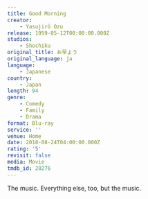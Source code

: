 ```yaml
---
title: Good Morning
creator:
    - Yasujirō Ozu
release: 1959-05-12T00:00:00.000Z
studios:
    - Shochiku
original_title: お早よう
original_language: ja
language:
    - Japanese
country:
    - Japan
length: 94
genre:
    - Comedy
    - Family
    - Drama
format: Blu-ray
service: ''
venue: Home
date: 2018-08-24T04:00:00.000Z
rating: '5'
revisit: false
media: Movie
tmdb_id: 28276
---
```


The music. Everything else, too, but the music.
